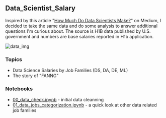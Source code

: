 ## Data_Scientist_Salary
Inspired by this article "[How Much Do Data Scientists Make?](https://towardsdatascience.com/how-much-do-data-scientists-make-cbd7ec2b458)" on Medium, I decided to take the same data and do some analysis to answer additional questions I'm curious about. The source is H1B data published by U.S. government and numbers are base salaries reported in H1b application. 

![data_img](https://news.harvard.edu/wp-content/uploads/2018/06/hdsi.jpg?w=1600&h=900&crop=1)

### Topics
- Data Science Salaries by Job Families (DS, DA, DE, ML) 
- The story of "FANNG"

### Notebooks
- [00_data_check.ipynb](https://github.com/krystinli/ds_salary_h1b/blob/master/00_data_check.ipynb) - initial data cleanning
- [01_data_jobs_categorization.ipynb](https://github.com/krystinli/ds_salary_h1b/blob/master/01_data_jobs_categorization.ipynb) - a quick look at other data related job families





